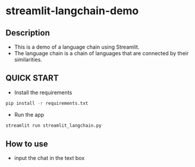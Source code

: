 # streamlit-langchain-demo

## Description
- This is a demo of a language chain using Streamlit.
- The language chain is a chain of languages that are connected by their similarities.
## QUICK START
- Install the requirements
```bash
pip install -r requirements.txt
```
- Run the app
```bash
streamlit run streamlit_langchain.py
```
## How to use
- input the chat in the text box